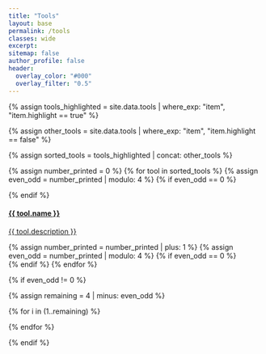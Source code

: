 ```yaml
---
title: "Tools"
layout: base
permalink: /tools
classes: wide
excerpt: 
sitemap: false
author_profile: false
header:
  overlay_color: "#000"
  overlay_filter: "0.5"
---
```


<script
      src="https://code.jquery.com/jquery-3.4.1.min.js"
      integrity="sha256-CSXorXvZcTkaix6Yvo6HppcZGetbYMGWSFlBw8HfCJo="
      crossorigin="anonymous"
    ></script>

{% assign tools_highlighted = site.data.tools | where_exp: "item", "item.highlight == true" %}

{% assign other_tools = site.data.tools | where_exp: "item", "item.highlight == false" %}

{% assign sorted_tools = tools_highlighted | concat: other_tools %}

<div id="dsr_tools">

{% assign number_printed = 0 %}
{% for tool in sorted_tools %}
{% assign even_odd = number_printed | modulo: 4 %}
{% if even_odd == 0 %}
<div class="card-group">
{% endif %}
  <div class="card">
    <a href="{{ tool.repo }}">
      <div class="card-block">
        <h4 class="card-title">{{ tool.name }}</h4>
        <p class="card-tool-text">{{ tool.description }}</p>
      </div>
    </a>
  </div>
{% assign number_printed = number_printed | plus: 1 %}
{% assign even_odd = number_printed | modulo: 4 %}
{% if even_odd == 0 %}
</div>
{% endif %}
{% endfor %}


{% if even_odd != 0 %}

{% assign remaining = 4 | minus: even_odd %}

{% for i in (1..remaining) %}
  <div class="card noHover notransition" style="border:0">
  </div>
{% endfor %}

{% endif %}


<script>
  $('#dsr_tools').children().each(function(gi, gobj) {
    $(this).children().each(function(i, obj) {
      var href = $(this).find("a").attr("href");
      if (href == undefined) {
        return;
      }
      href = href.replace("https://github.com/", "https://api.github.com/repos/");
      var stargazers_count = 03;
      var forks_count = 03;
      jQuery.getJSON(href, function(res) {
        stargazers_count = res.stargazers_count;
        forks_count = res.forks_count;
        if (stargazers_count>-1) {
          $(obj).append($('<div class="card_bottom_section"><span><i class="fas fa-star"></i>&nbsp;'+stargazers_count+'</span><span><i class="fas fa-code-branch"></i>&nbsp;'+forks_count+'</span></div>'));
        };
      });
    });
  });
</script>
